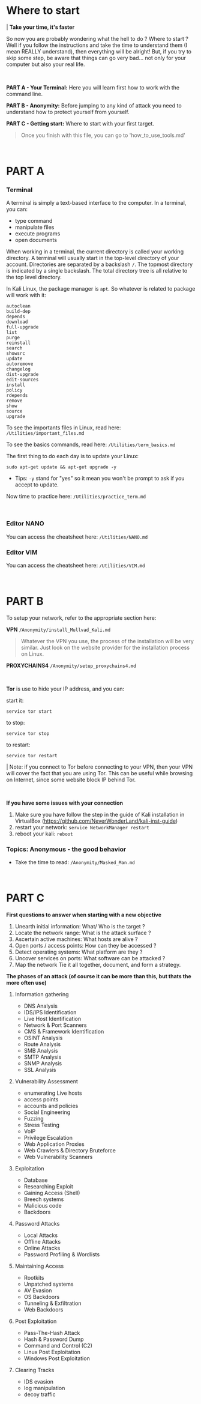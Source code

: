 # Where to start

| **Take your time, it's faster**

So now you are probably wondering what the hell to do ? Where to start ? Well if you follow the instructions and take the time to understand them (I mean REALLY understand), then everything will be alright! But, if you try to skip some step, be aware that things can go very bad... not only for your computer but also your real life.

</br>

**PART A - Your Terminal:** Here you will learn first how to work with the command line.

**PART B - Anonymity:** Before jumping to any kind of attack you need to understand how to protect yourself from yourself.

**PART C - Getting start:** Where to start with your first target.

> Once you finish with this file, you can go to 'how_to_use_tools.md'

</br>

# PART A

### Terminal 

A terminal is simply a text-based interface to the computer. In a terminal, you can:
* type command
* manipulate files
* execute programs
* open documents

When working in a terminal, the current directory is called your working directory. A terminal will usually start in the top-level directory of your account. Directories are separated by a backslash `/`. The topmost directory is indicated by a single backslash. The total directory tree is all relative to the top level directory.

In Kali Linux, the package manager is `apt`. So whatever is related to package will work with it:
```
autoclean     
build-dep     
depends       
download      
full-upgrade  
list          
purge         
reinstall     
search        
showsrc       
update      
autoremove    
changelog     
dist-upgrade  
edit-sources  
install       
policy        
rdepends      
remove        
show          
source        
upgrade 
```

To see the importants files in Linux, read here: `/Utilities/important_files.md`

To see the basics commands, read here: `/Utilities/term_basics.md`

The first thing to do each day is to update your Linux:
```
sudo apt-get update && apt-get upgrade -y
```

* Tips: `-y` stand for "yes" so it mean you won't be prompt to ask if you accept to update.

Now time to practice here: `/Utilities/practice_term.md`

</br>

### Editor **NANO**

You can access the cheatsheet here: `/Utilities/NANO.md`

### Editor **VIM**

You can access the cheatsheet here: `/Utilities/VIM.md`

</br>

# PART B

To setup your network, refer to the appropriate section here:

**VPN** `/Anonymity/install_Mullvad_Kali.md`

> Whatever the VPN you use, the process of the installation will be very similar. Just look on the website provider for the installation process on Linux.

**PROXYCHAINS4** `/Anonymity/setup_proxychains4.md`

</br>

**Tor** is use to hide your IP address, and you can:

start it:
```
service tor start
```
to stop:
```
service tor stop
```
to restart:
```
service tor restart
```

| Note: if you connect to Tor before connecting to your VPN, then your VPN will cover the fact that you are using Tor. This can be useful while browsing on Internet, since some website block IP behind Tor.

</br>

**If you have some issues with your connection**

1. Make sure you have follow the step in the guide of Kali installation in VirtualBox (https://github.com/NeverWonderLand/kali-inst-guide)
2. restart your network: `service NetworkManager restart`
3. reboot your kali: `reboot`

### Topics: Anonymous - the good behavior

* Take the time to read: `/Anonymity/Masked_Man.md`

</br>

# PART C

**First questions to answer when starting with a new objective**

1. Unearth initial information: What/ Who is the target ?  
2. Locate the network range: What is the attack surface ?  
3. Ascertain active machines: What hosts are alive ?  
4. Open ports / access points: How can they be accessed ?  
5. Detect operating systems: What platform are they ?  
6. Uncover services on ports: What software can be attacked ?  
7. Map the network Tie it all together, document, and form a strategy.

**The phases of an attack (of course it can be more than this, but thats the more often use)**

1. Information gathering

    * DNS Analysis
    * IDS/IPS Identification
    * Live Host Identification
    * Network & Port Scanners
    * CMS & Framework Identification
    * OSINT Analysis
    * Route Analysis
    * SMB Analysis
    * SMTP Analysis
    * SNMP Analysis
    * SSL Analysis

2. Vulnerability Assessment

    * enumerating Live hosts
    * access points
    * accounts and policies
    * Social Engineering
    * Fuzzing
    * Stress Testing
    * VoIP
    * Privilege Escalation
    * Web Application Proxies
    * Web Crawlers & Directory Bruteforce
    * Web Vulnerability Scanners

3. Exploitation

    * Database
    * Researching Exploit
    * Gaining Access (Shell)
    * Breech systems
    * Malicious code
    * Backdoors

4. Password Attacks

    * Local Attacks
    * Offline Attacks
    * Online Attacks
    * Password Profiling & Wordlists

5. Maintaining Access

    * Rootkits
    * Unpatched systems
    * AV Evasion
    * OS Backdoors
    * Tunneling & Exfiltration
    * Web Backdoors

6. Post Exploitation

    * Pass-The-Hash Attack
    * Hash & Password Dump
    * Command and Control (C2)
    * Linux Post Exploitation
    * Windows Post Exploitation

7. Clearing Tracks

    * IDS evasion
    * log manipulation
    * decoy traffic